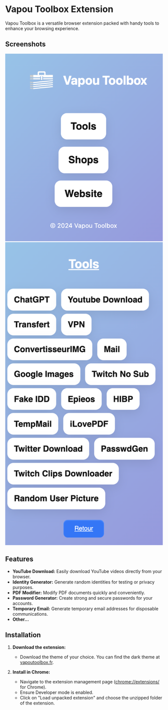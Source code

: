 # Vapou Toolbox Extension

Vapou Toolbox is a versatile browser extension packed with handy tools to enhance your browsing experience.

## Screenshots

![Screenshot 1](/imagesgithub/screen1.png)
![Screenshot 2](/imagesgithub/screen2.png)

## Features

- **YouTube Download:** Easily download YouTube videos directly from your browser.
- **Identity Generator:** Generate random identities for testing or privacy purposes.
- **PDF Modifier:** Modify PDF documents quickly and conveniently.
- **Password Generator:** Create strong and secure passwords for your accounts.
- **Temporary Email:** Generate temporary email addresses for disposable communications.
- **Other...**

## Installation

1. **Download the extension:**
   - Download the theme of your choice.
   You can find the dark theme at [vapoutoolbox.fr](https://vapoutoolbox.fr).
   
2. **Install in Chrome:**
   - Navigate to the extension management page ([chrome://extensions/](chrome://extensions/) for Chrome).
   - Ensure Developer mode is enabled.
   - Click on "Load unpacked extension" and choose the unzipped folder of the extension.

